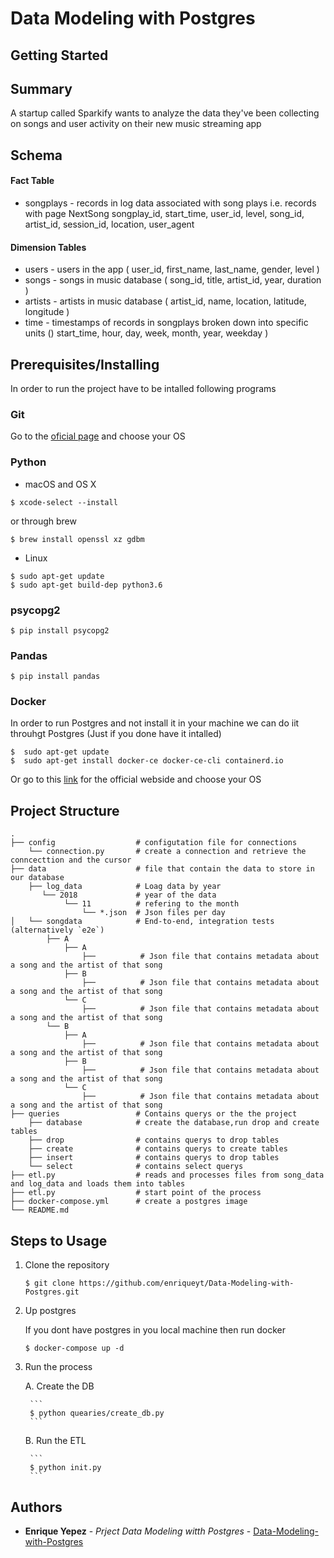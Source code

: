 # Data Modeling with Postgres


## Getting Started


## Summary

A startup called Sparkify wants to analyze the data they've been collecting on songs and user activity on their new music streaming app



## Schema

#### **Fact Table**
* songplays - records in log data associated with song plays i.e. records with page NextSong
    songplay_id, start_time, user_id, level, song_id, artist_id, session_id, location, user_agent


#### **Dimension Tables**
* users - users in the app
    ( user_id, first_name, last_name, gender, level )
* songs - songs in music database
    ( song_id, title, artist_id, year, duration )
* artists - artists in music database
    ( artist_id, name, location, latitude, longitude )
* time - timestamps of records in songplays broken down into specific units
    () start_time, hour, day, week, month, year, weekday )



## Prerequisites/Installing

In order to run the project have to be intalled following programs

### Git

Go to the [oficial page](https://git-scm.com/book/en/v2/Getting-Started-Installing-Git) and choose your OS


### Python

* macOS and OS X

```
$ xcode-select --install
```

or through brew

```
$ brew install openssl xz gdbm
```


* Linux

```
$ sudo apt-get update
$ sudo apt-get build-dep python3.6
```

### psycopg2

```
$ pip install psycopg2
```

### Pandas

```
$ pip install pandas
```


### Docker

In order to run Postgres and not install it in your machine we can do iit throuhgt Postgres (Just if you done have it intalled)


```
$  sudo apt-get update
$  sudo apt-get install docker-ce docker-ce-cli containerd.io
```

Or go to this [link](https://docs.docker.com/engine/install/) for the official webside and choose your OS


## Project Structure

    .
    ├── config                  # configutation file for connections
        └── connection.py       # create a connection and retrieve the conncecttion and the cursor
    ├── data                    # file that contain the data to store in our database
        ├── log_data            # Loag data by year
           └── 2018             # year of the data
                └── 11          # refering to the month
                    └── *.json  # Json files per day
    │   └── songdata            # End-to-end, integration tests (alternatively `e2e`)
            ├── A               
                ├── A            
                    ├──          # Json file that contains metadata about a song and the artist of that song
                ├── B 
                    ├──          # Json file that contains metadata about a song and the artist of that song          
                └── C  
                    ├──          # Json file that contains metadata about a song and the artist of that song          
            └── B            
                ├── A      
                    ├──          # Json file that contains metadata about a song and the artist of that song      
                ├── B     
                    ├──          # Json file that contains metadata about a song and the artist of that song       
                └── C        
                    ├──          # Json file that contains metadata about a song and the artist of that song   
    ├── queries                 # Contains querys or the the project
        ├── database            # create the database,run drop and create tables
        ├── drop                # contains querys to drop tables
        ├── create              # contains querys to create tables
        ├── insert              # contains querys to drop tables
        └── select              # contains select querys           
    ├── etl.py                  # reads and processes files from song_data and log_data and loads them into tables
    ├── etl.py                  # start point of the process
    ├── docker-compose.yml      # create a postgres image
    └── README.md


## Steps to Usage

1. Clone the repository

    ```
    $ git clone https://github.com/enriqueyt/Data-Modeling-with-Postgres.git
    ```

2. Up postgres

    If you dont have postgres in you local machine then run docker

    ```
    $ docker-compose up -d

    ```

3. Run the process

    A. Create the DB 
        
        ```
        $ python quearies/create_db.py
        ```
    
    B. Run the ETL

        ```
        $ python init.py
        ```



## Authors

* **Enrique Yepez** - *Prject Data Modeling witth Postgres* - [Data-Modeling-with-Postgres](https://github.com/enriqueyt/Data-Modeling-with-Postgres)

